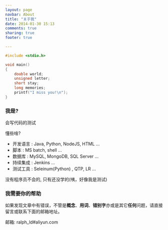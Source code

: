 ```yaml
---
layout: page
navbar: About
title: "关于我"
date: 2014-01-30 15:13
comments: true
sharing: true
footer: true

---
```


```c toyouknowwho.c
#include <stdio.h>

void main()
{
	double world;
	unsigned letter;
	short stay;
	long memories;
	printf("I miss you!\n");
}
```

### 我是?
会写代码的测试

懂些啥?    

* 开发语言 : Java, Python, NodeJS, HTML ...    
* 脚本     : MS batch, shell ...
* 数据库   : MySQL, MongoDB, SQL Server ...    
* 持续集成 : Jenkins ...    
* 测试工具 : Seleinum(Python) , QTP, LR ...

没有程序员不会的, 只有还没学的(咦，好像我是测试)

### 我需要你的帮助
如果发现文章中有错误，不管是**概念**、**用词**、**错别字**亦或是其它**任何**问题，请直接留言或联系下面的邮箱地址。

邮箱: ralph\_ld#aliyun.com
